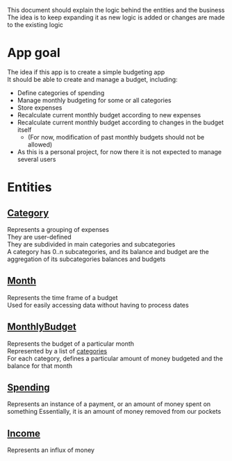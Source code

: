 This document should explain the logic behind the entities and the business  
The idea is to keep expanding it as new logic is added or changes are made to the existing logic

# App goal
The idea if this app is to create a simple budgeting app  
It should be able to create and manage a budget, including:
- Define categories of spending
- Manage monthly budgeting for some or all categories
- Store expenses
- Recalculate current monthly budget according to new expenses
- Recalculate current monthly budget according to changes in the budget itself
  - (For now, modification of past monthly budgets should not be allowed)
- As this is a personal project, for now there it is not expected to manage several users

# Entities
## [Category](src/main/java/com/budgetApp/crud/category/AbstractCategory.java)
Represents a grouping of expenses  
They are user-defined  
They are subdivided in main categories and subcategories  
A category has 0..n subcategories, and its balance and budget are the aggregation of its subcategories balances and budgets

## [Month](src/main/java/com/budgetApp/crud/month/Month.java)
Represents the time frame of a budget  
Used for easily accessing data without having to process dates

## [MonthlyBudget](src/main/java/com/budgetApp/crud/monthlyBudget/MonthlyBudget.java)
Represents the budget of a particular month  
Represented by a list of [categories](#category)  
For each category, defines a particular amount of money budgeted and the balance for that month   

## [Spending](src/main/java/com/budgetApp/crud/spending/Spending.java)
Represents an instance of a payment, or an amount of money spent on something
Essentially, it is an amount of money removed from our pockets  

## [Income](src/main/java/com/budgetApp/crud/income/Income.java)
Represents an influx of money  